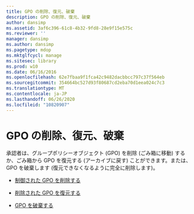 ```yaml
---
title: GPO の削除、復元、破棄
description: GPO の削除、復元、破棄
author: dansimp
ms.assetid: 3af6c396-61c8-4b32-9fd8-28e9f15e575c
ms.reviewer: ''
manager: dansimp
ms.author: dansimp
ms.pagetype: mdop
ms.mktglfcycl: manage
ms.sitesec: library
ms.prod: w10
ms.date: 06/16/2016
ms.openlocfilehash: 62e7fbaa9f1fca42c9482dacbbcc797c37f564eb
ms.sourcegitcommit: 354664bc527d93f80687cd2eba70d1eea024c7c3
ms.translationtype: MT
ms.contentlocale: ja-JP
ms.lasthandoff: 06/26/2020
ms.locfileid: "10820907"
---
```

# GPO の削除、復元、破棄


承認者は、グループポリシーオブジェクト (GPO) を削除 (ごみ箱に移動) するか、ごみ箱から GPO を復元する (アーカイブに戻す) ことができます。または、GPO を破棄します (復元できなくなるように完全に削除します)。

-   [制御された GPO を削除する](delete-a-controlled-gpo-agpm40.md)

-   [削除された GPO を復元する](restore-a-deleted-gpo-agpm40.md)

-   [GPO を破棄する](destroy-a-gpo-agpm40.md)

 

 





